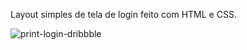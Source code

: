 Layout simples de tela de login feito com HTML e CSS.

![print-login-dribbble](https://github.com/henriqenzo/login-page-dribbble/assets/133697357/f6285c85-14a8-43df-be76-07d53021213b)
